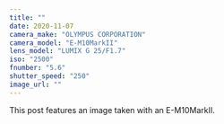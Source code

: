 ```yaml
---
title: ""
date: 2020-11-07
camera_make: "OLYMPUS CORPORATION"
camera_model: "E-M10MarkII"
lens_model: "LUMIX G 25/F1.7"
iso: "2500"
fnumber: "5.6"
shutter_speed: "250"
image_url: ""
---
```


This post features an image taken with an E-M10MarkII.